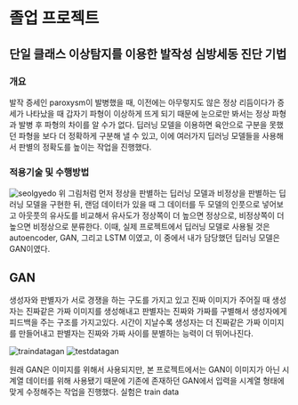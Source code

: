 
# 졸업 프로젝트
## 단일 클래스 이상탐지를 이용한 발작성 심방세동 진단 기법
### 개요
발작 증세인 paroxysm이 발병했을 때, 이전에는 아무렇지도 않은 정상 리듬이다가 증세가 나타났을 때 갑자기 파형이 이상하게 뜨게 되기 때문에 눈으로만 봐서는 정상 파형과 발병 후 파형의 차이를 알 수가 없다. 딥러닝 모델을 이용하면 육안으로 구분을 못했던 파형을 보다 더 정확하게 구분해 낼 수 있고, 이에 여러가지 딥러닝 모델들을 사용해서 판별의 정확도를 높이는 작업을 진행했다.

### 적용기술 및 수행방법
![seolgyedo](https://user-images.githubusercontent.com/43350319/112827210-fe587100-90c8-11eb-86be-eb63a3dff2ef.png)
위 그림처럼 먼저 정상을 판별하는 딥러닝 모델과 비정상을 판별하는 딥러닝 모델을 구현한 뒤, 랜덤 데이터가 있을 때 그 데이터를 두 모델의 인풋으로 넣어보고 아웃풋의 유사도를 비교해서 유사도가 정상쪽이 더 높으면 정상으로, 비정상쪽이 더 높으면 비정상으로 분류한다. 이때, 실제 프로젝트에서 딥러닝 모델로 사용될 것은 autoencoder, GAN, 그리고 LSTM 이였고, 이 중에서 내가 담당했던 딥러닝 모델은 GAN이였다.

## GAN
생성자와 판별자가 서로 경쟁을 하는 구도를 가지고 있고 진짜 이미지가 주어질 때 생성자는 진짜같은 가짜 이미지를 생성해내고 판별자는 진짜와 가짜를 구별해서 생성자에게 피드백을 주는 구조를 가지고있다. 시간이 지날수록 생성자는 더 진짜같은 가짜 이미지를 만들어내고 판별자는 진짜와 가짜 사이를 분별하는 능력이 더 뛰어나진다.


![traindatagan](https://user-images.githubusercontent.com/43350319/112832121-d4567d00-90cf-11eb-8217-4d3cbe845ce2.png) ![testdatagan](https://user-images.githubusercontent.com/43350319/112832138-d8829a80-90cf-11eb-960e-1c377730cc4a.png)

원래 GAN은 이미지를 위해서 사용되지만, 본 프로젝트에서는 GAN이 이미지가 아닌 시계열 데이터를 위해 사용됐기 때문에 기존에 존재하던 GAN에서 입력을 시계열 형태에 맞게 수정해주는 작업을 진행했다. 실험은 train data
